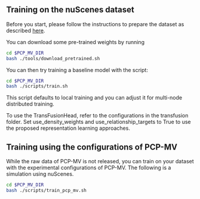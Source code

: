 
## Training on the nuScenes dataset
Before you start, please follow the instructions to prepare the dataset as described [here](https://github.com/Nicholasli1995/PCP-MV/blob/master/docs/DATASET.md).

You can download some pre-trained weights by running
```bash
cd $PCP_MV_DIR
bash ./tools/download_pretrained.sh
```

You can then try training a baseline model with the script:
```bash
cd $PCP_MV_DIR
bash ./scripts/train.sh
```
This script defaults to local training and you can adjust it for multi-node distributed training.

To use the TransFusionHead, refer to the configurations in the transfusion folder. Set use_density_weights and use_relationship_targets to True to use the proposed representation learning approaches.

## Training using the configurations of PCP-MV
While the raw data of PCP-MV is not released, you can train on your dataset with the experimental configurations of PCP-MV. The following is a simulation using nuScenes.
```bash
cd $PCP_MV_DIR
bash ./scripts/train_pcp_mv.sh
```

